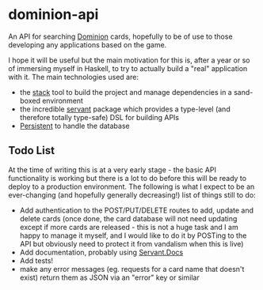 # dominion-api

An API for searching [Dominion](https://en.wikipedia.org/wiki/Dominion_(card_game)) cards, hopefully to be of use to those developing any applications based on the game.

I hope it will be useful but the main motivation for this is, after a year or so of immersing myself in Haskell, to try to actually build a "real" application with it. The main technologies used are:
- the [stack](https://docs.haskellstack.org/en/stable/README/) tool to build the project and manage dependencies in a sand-boxed environment
- the incredible [servant](https://haskell-servant.readthedocs.io/en/stable/index.html) package which provides a type-level (and therefore totally type-safe) DSL for building APIs
- [Persistent](https://www.yesodweb.com/book/persistent) to handle the database


## Todo List

At the time of writing this is at a very early stage - the basic API functionality is working but there is a lot to do before this will be ready to deploy to a production environment. The following is what I expect to be an ever-changing (and hopefully generally decreasing!) list of things still to do:


- Add authentication to the POST/PUT/DELETE routes to add, update and delete cards (once done, the card database will not need updating except if more cards are released - this is not a huge task and I am happy to manage it myself, and I would like to do it by POSTing to the API but obviously need to protect it from vandalism when this is live)
- Add documentation, probably using [Servant.Docs](https://haskell-servant.readthedocs.io/en/stable/tutorial/Docs.html)
- Add tests!
- make any error messages (eg. requests for a card name that doesn't exist) return them as JSON via an "error" key or similar
